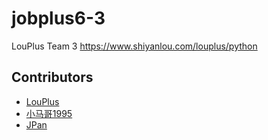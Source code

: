 # jobplus6-3

LouPlus Team 3 https://www.shiyanlou.com/louplus/python

## Contributors

* [LouPlus](https://github.com/LouPlus)
* [小马哥1995](https://github.com/FairyTyq)
* [JPan](https://github.com/hezhenpan)
